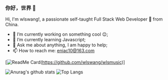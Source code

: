

<!--
### Hi there 👋
**wlswang/wlswang** is a ✨ _special_ ✨ repository because its `README.md` (this file) appears on your GitHub profile.

Here are some ideas to get you started:

- 🔭 I’m currently working on ...
- 🌱 I’m currently learning ...
- 👯 I’m looking to collaborate on ...
- 🤔 I’m looking for help with ...
- 💬 Ask me about ...
- 📫 How to reach me: ...
- 😄 Pronouns: ...
- ⚡ Fun fact: ...
-->
<!-- <img align="right" src="https://github-readme-stats.vercel.app/api?username=wlswang&show_icons=true&icon_color=CE1D2D&text_color=718096&bg_color=ffffff&hide_title=true" /> -->

### 你好，世界 👋
Hi, I'm wlswang!, a passionate self-taught Full Stack Web Developer 🚀 from China.
- 🔭 I’m currently working on something cool 😉;
- 🌱 I’m currently learning Javascript;
- 💬 Ask me about anything, I am happy to help;
- 📫 How to reach me: eniac10@163.com


[![ReadMe Card](https://github-readme-stats.vercel.app/api/pin/?username=wlswang&repo=wlsmusic&show_owner=true&title_color=F8854D&icon_color=F8854D)(https://github.com/wlswang/wlsmusic)]

![Anurag's github stats](https://github-readme-stats.vercel.app/api?username=wlswang&show_icons=true)
![Top Langs](https://github-readme-stats.vercel.app/api/top-langs/?username=wlswang)
